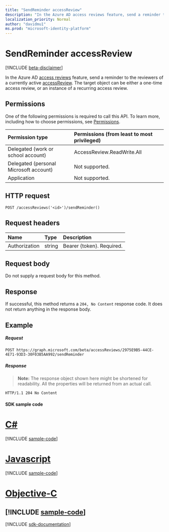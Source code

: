 ```yaml
---
title: "SendReminder accessReview"
description: "In the Azure AD access reviews feature, send a reminder to the reviewers of a currently active accessReview.  The target object can be either a one-time access review, or an instance of a recurring access review. "
localization_priority: Normal
author: "davidmu1"
ms.prod: "microsoft-identity-platform"
---
```


# SendReminder accessReview

[!INCLUDE [beta-disclaimer](../../includes/beta-disclaimer.md)]

In the Azure AD [access reviews](../resources/accessreviews-root.md) feature, send a reminder to the reviewers of a currently active [accessReview](../resources/accessreview.md).  The target object can be either a one-time access review, or an instance of a recurring access review. 

## Permissions
One of the following permissions is required to call this API. To learn more, including how to choose permissions, see [Permissions](/graph/permissions-reference).

|Permission type                        | Permissions (from least to most privileged)              |
|:--------------------------------------|:---------------------------------------------------------|
|Delegated (work or school account)     | AccessReview.ReadWrite.All |
|Delegated (personal Microsoft account) | Not supported. |
|Application                            | Not supported. |

## HTTP request
<!-- { "blockType": "ignored" } -->
```http
POST /accessReviews('<id>')/sendReminder()
```
## Request headers
| Name         | Type        | Description |
|:-------------|:------------|:------------|
| Authorization | string | Bearer \{token\}. Required. |

## Request body
Do not supply a request body for this method.


## Response
If successful, this method returns a `204, No Content` response code. It does not return anything in the response body.

## Example
##### Request
<!-- {
  "blockType": "request",
  "name": "sendReminder_accessReview"
}-->
```http
POST https://graph.microsoft.com/beta/accessReviews/2975E9B5-44CE-4E71-93D3-30F03B5AA992/sendReminder
```
##### Response
>**Note:** The response object shown here might be shortened for readability. All the properties will be returned from an actual call.
<!-- {
  "blockType": "response",
  "truncated": true
} -->
```http
HTTP/1.1 204 No Content
```
#### SDK sample code
# [C#](#tab/cs)
[!INCLUDE [sample-code](../includes/sendReminder_accessReview-Cs-snippets.md)]

# [Javascript](#tab/javascript)
[!INCLUDE [sample-code](../includes/sendReminder_accessReview-Javascript-snippets.md)]

# [Objective-C](#tab/objective-c)
[!INCLUDE [sample-code](../includes/sendReminder_accessReview-Objective-C-snippets.md)]
---

[!INCLUDE [sdk-documentation](../includes/snippets_sdk_documentation_link.md)]

<!-- uuid: 8fcb5dbc-d5aa-4681-8e31-b001d5168d79
2017-06-25 00:00:01 UTC -->
<!--
{
  "type": "#page.annotation",
  "description": "SendReminder accessReview",
  "keywords": "",
  "section": "documentation",
  "tocPath": "",
  "suppressions": [
    "Error: /api-reference/beta/api/accessreview-sendreminder.md:\r\n      BookmarkMissing: '[#tab/objective-c](Objective-C)'. Did you mean: #objective-c (score: 4)",
    "Error: /api-reference/beta/api/accessreview-sendreminder.md:\r\n      BookmarkMissing: '[#tab/cs](C#)'. Did you mean: #c (score: 5)",
    "Error: /api-reference/beta/api/accessreview-sendreminder.md:\r\n      BookmarkMissing: '[#tab/javascript](Javascript)'. Did you mean: #javascript (score: 4)"
  ]
}
-->
